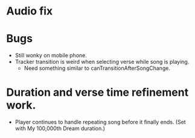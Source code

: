 # Audio fix

# Bugs
* Still wonky on mobile phone.
* Tracker transition is weird when selecting verse while song is playing.
    * Need something similar to canTransitionAfterSongChange.

# Duration and verse time refinement work.
* Player continues to handle repeating song before it finally ends. (Set with My 100,000th Dream duration.)